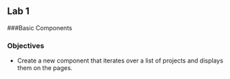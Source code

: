 ## Lab 1
###Basic Components

### Objectives
* Create a new component that iterates over a list of projects and displays them on the pages.
